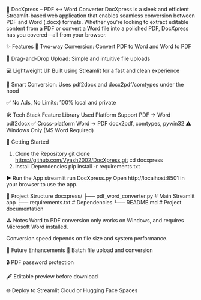 📄 DocXpress – PDF ↔ Word Converter
DocXpress is a sleek and efficient Streamlit-based web application that enables seamless conversion between PDF and Word (.docx) formats. Whether you're looking to extract editable content from a PDF or convert a Word file into a polished PDF, DocXpress has you covered—all from your browser.

✨ Features
🔁 Two-way Conversion: Convert PDF to Word and Word to PDF

📂 Drag-and-Drop Upload: Simple and intuitive file uploads

💻 Lightweight UI: Built using Streamlit for a fast and clean experience

🧠 Smart Conversion: Uses pdf2docx and docx2pdf/comtypes under the hood

✅ No Ads, No Limits: 100% local and private

🛠️ Tech Stack
Feature	Library Used	Platform Support
PDF → Word	pdf2docx	✅ Cross-platform
Word → PDF	docx2pdf, comtypes, pywin32	⚠️ Windows Only (MS Word Required)

🚀 Getting Started
1. Clone the Repository
git clone https://github.com/Vyash2002/DocXpress.git
cd docxpress
2. Install Dependencies
pip install -r requirements.txt

▶️ Run the App
streamlit run DocXpress.py
Open http://localhost:8501 in your browser to use the app.

📁 Project Structure
docxpress/
├── pdf_word_converter.py   # Main Streamlit app
├── requirements.txt        # Dependencies
└── README.md               # Project documentation

⚠️ Notes
Word to PDF conversion only works on Windows, and requires Microsoft Word installed.

Conversion speed depends on file size and system performance.

🧠 Future Enhancements
🔄 Batch file upload and conversion

🔒 PDF password protection

🖋️ Editable preview before download

🌐 Deploy to Streamlit Cloud or Hugging Face Spaces
